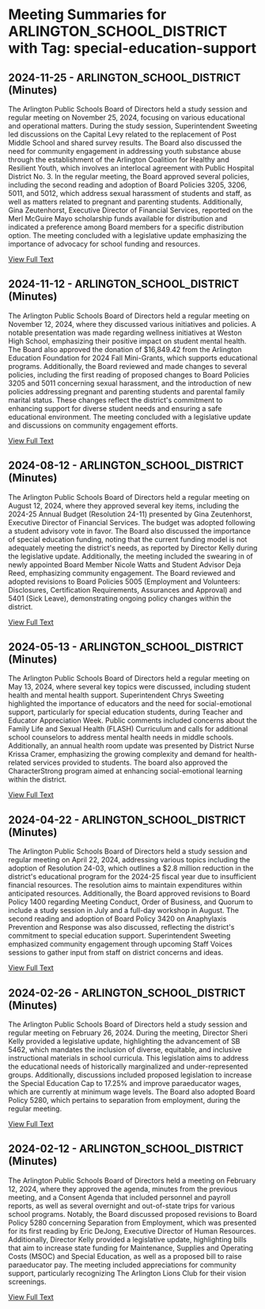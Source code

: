 # Meeting Summaries for ARLINGTON_SCHOOL_DISTRICT with Tag: special-education-support

## 2024-11-25 - ARLINGTON_SCHOOL_DISTRICT (Minutes)

The Arlington Public Schools Board of Directors held a study session and regular meeting on November 25, 2024, focusing on various educational and operational matters. During the study session, Superintendent Sweeting led discussions on the Capital Levy related to the replacement of Post Middle School and shared survey results. The Board also discussed the need for community engagement in addressing youth substance abuse through the establishment of the Arlington Coalition for Healthy and Resilient Youth, which involves an interlocal agreement with Public Hospital District No. 3. In the regular meeting, the Board approved several policies, including the second reading and adoption of Board Policies 3205, 3206, 5011, and 5012, which address sexual harassment of students and staff, as well as matters related to pregnant and parenting students. Additionally, Gina Zeutenhorst, Executive Director of Financial Services, reported on the Merl McGuire Mayo scholarship funds available for distribution and indicated a preference among Board members for a specific distribution option. The meeting concluded with a legislative update emphasizing the importance of advocacy for school funding and resources.

[View Full Text](https://raw.githubusercontent.com/VoronoiPerspectives/WashingtonStateSchoolBoardExplorer/refs/heads/main/data/countries/usa/states/wa/counties/snohomish/school_boards/arlington_school_district/2024/processed/2024-11-25-minutes.txt)

## 2024-11-12 - ARLINGTON_SCHOOL_DISTRICT (Minutes)

The Arlington Public Schools Board of Directors held a regular meeting on November 12, 2024, where they discussed various initiatives and policies. A notable presentation was made regarding wellness initiatives at Weston High School, emphasizing their positive impact on student mental health. The Board also approved the donation of $16,849.42 from the Arlington Education Foundation for 2024 Fall Mini-Grants, which supports educational programs. Additionally, the Board reviewed and made changes to several policies, including the first reading of proposed changes to Board Policies 3205 and 5011 concerning sexual harassment, and the introduction of new policies addressing pregnant and parenting students and parental family marital status. These changes reflect the district's commitment to enhancing support for diverse student needs and ensuring a safe educational environment. The meeting concluded with a legislative update and discussions on community engagement efforts.

[View Full Text](https://raw.githubusercontent.com/VoronoiPerspectives/WashingtonStateSchoolBoardExplorer/refs/heads/main/data/countries/usa/states/wa/counties/snohomish/school_boards/arlington_school_district/2024/processed/2024-11-12-minutes.txt)

## 2024-08-12 - ARLINGTON_SCHOOL_DISTRICT (Minutes)

The Arlington Public Schools Board of Directors held a regular meeting on August 12, 2024, where they approved several key items, including the 2024-25 Annual Budget (Resolution 24-11) presented by Gina Zeutenhorst, Executive Director of Financial Services. The budget was adopted following a student advisory vote in favor. The Board also discussed the importance of special education funding, noting that the current funding model is not adequately meeting the district's needs, as reported by Director Kelly during the legislative update. Additionally, the meeting included the swearing in of newly appointed Board Member Nicole Watts and Student Advisor Deja Reed, emphasizing community engagement. The Board reviewed and adopted revisions to Board Policies 5005 (Employment and Volunteers: Disclosures, Certification Requirements, Assurances and Approval) and 5401 (Sick Leave), demonstrating ongoing policy changes within the district.

[View Full Text](https://raw.githubusercontent.com/VoronoiPerspectives/WashingtonStateSchoolBoardExplorer/refs/heads/main/data/countries/usa/states/wa/counties/snohomish/school_boards/arlington_school_district/2024/processed/2024-08-12-minutes.txt)

## 2024-05-13 - ARLINGTON_SCHOOL_DISTRICT (Minutes)

The Arlington Public Schools Board of Directors held a regular meeting on May 13, 2024, where several key topics were discussed, including student health and mental health support. Superintendent Chrys Sweeting highlighted the importance of educators and the need for social-emotional support, particularly for special education students, during Teacher and Educator Appreciation Week. Public comments included concerns about the Family Life and Sexual Health (FLASH) Curriculum and calls for additional school counselors to address mental health needs in middle schools. Additionally, an annual health room update was presented by District Nurse Krissa Cramer, emphasizing the growing complexity and demand for health-related services provided to students. The board also approved the CharacterStrong program aimed at enhancing social-emotional learning within the district.

[View Full Text](https://raw.githubusercontent.com/VoronoiPerspectives/WashingtonStateSchoolBoardExplorer/refs/heads/main/data/countries/usa/states/wa/counties/snohomish/school_boards/arlington_school_district/2024/processed/2024-05-13-minutes.txt)

## 2024-04-22 - ARLINGTON_SCHOOL_DISTRICT (Minutes)

The Arlington Public Schools Board of Directors held a study session and regular meeting on April 22, 2024, addressing various topics including the adoption of Resolution 24-03, which outlines a $2.8 million reduction in the district's educational program for the 2024-25 fiscal year due to insufficient financial resources. The resolution aims to maintain expenditures within anticipated resources. Additionally, the Board approved revisions to Board Policy 1400 regarding Meeting Conduct, Order of Business, and Quorum to include a study session in July and a full-day workshop in August. The second reading and adoption of Board Policy 3420 on Anaphylaxis Prevention and Response was also discussed, reflecting the district's commitment to special education support. Superintendent Sweeting emphasized community engagement through upcoming Staff Voices sessions to gather input from staff on district concerns and ideas.

[View Full Text](https://raw.githubusercontent.com/VoronoiPerspectives/WashingtonStateSchoolBoardExplorer/refs/heads/main/data/countries/usa/states/wa/counties/snohomish/school_boards/arlington_school_district/2024/processed/2024-04-22-minutes.txt)

## 2024-02-26 - ARLINGTON_SCHOOL_DISTRICT (Minutes)

The Arlington Public Schools Board of Directors held a study session and regular meeting on February 26, 2024. During the meeting, Director Sheri Kelly provided a legislative update, highlighting the advancement of SB 5462, which mandates the inclusion of diverse, equitable, and inclusive instructional materials in school curricula. This legislation aims to address the educational needs of historically marginalized and under-represented groups. Additionally, discussions included proposed legislation to increase the Special Education Cap to 17.25% and improve paraeducator wages, which are currently at minimum wage levels. The Board also adopted Board Policy 5280, which pertains to separation from employment, during the regular meeting.

[View Full Text](https://raw.githubusercontent.com/VoronoiPerspectives/WashingtonStateSchoolBoardExplorer/refs/heads/main/data/countries/usa/states/wa/counties/snohomish/school_boards/arlington_school_district/2024/processed/2024-02-26-minutes.txt)

## 2024-02-12 - ARLINGTON_SCHOOL_DISTRICT (Minutes)

The Arlington Public Schools Board of Directors held a meeting on February 12, 2024, where they approved the agenda, minutes from the previous meeting, and a Consent Agenda that included personnel and payroll reports, as well as several overnight and out-of-state trips for various school programs. Notably, the Board discussed proposed revisions to Board Policy 5280 concerning Separation from Employment, which was presented for its first reading by Eric DeJong, Executive Director of Human Resources. Additionally, Director Kelly provided a legislative update, highlighting bills that aim to increase state funding for Maintenance, Supplies and Operating Costs (MSOC) and Special Education, as well as a proposed bill to raise paraeducator pay. The meeting included appreciations for community support, particularly recognizing The Arlington Lions Club for their vision screenings.

[View Full Text](https://raw.githubusercontent.com/VoronoiPerspectives/WashingtonStateSchoolBoardExplorer/refs/heads/main/data/countries/usa/states/wa/counties/snohomish/school_boards/arlington_school_district/2024/processed/2024-02-12-minutes.txt)

